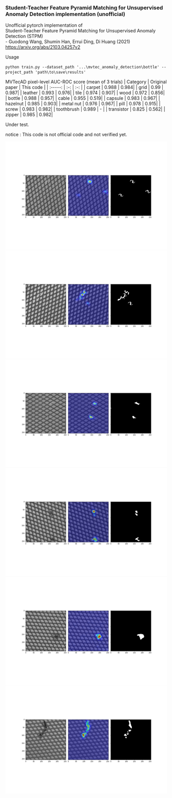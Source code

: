 ### Student-Teacher Feature Pyramid Matching for Unsupervised Anomaly Detection implementation (unofficial)
Unofficial pytorch implementation of  
Student-Teacher Feature Pyramid Matching for Unsupervised Anomaly Detection (STPM)  
\- Guodong Wang, Shumin Han, Errui Ding, Di Huang  (2021)  
https://arxiv.org/abs/2103.04257v2 

Usage 
~~~
python train.py --dataset_path '...\mvtec_anomaly_detection\bottle' --project_path 'path\to\save\results'
~~~

MVTecAD pixel-level AUC-ROC score (mean of 3 trials)
| Category | Original paper | This code |
| :-----: | :-: | :-: |
| carpet | 0.988 | 0.984|
| grid | 0.99 | 0.987|
| leather | 0.993 | 0.976|
| tile | 0.974 | 0.907|
| wood | 0.972 | 0.856|
| bottle | 0.988 | 0.957|
| cable | 0.955 | 0.519|
| capsule | 0.983 | 0.967|
| hazelnut | 0.985 | 0.903|
| metal nut | 0.976 | 0.967|
| pill | 0.978 | 0.915|
| screw | 0.983 | 0.982|
| toothbrush | 0.989 | - |
| transistor | 0.825 | 0.562|
| zipper | 0.985 | 0.982|

Under test.  

notice : This code is not official code and not verified yet.   

![plot](./samples/bent_003_arr.png)
![plot](./samples/bent_009_arr.png)
![plot](./samples/broken_000_arr.png)
![plot](./samples/metal_contamination_003_arr.png)
![plot](./samples/thread_001_arr.png)
![plot](./samples/thread_005_arr.png)